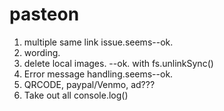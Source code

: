 # pasteon


1. multiple same link issue.seems--ok.  
2. wording.  
3. delete local images.  --ok. with fs.unlinkSync()  
4. Error message handling.seems--ok.
5. QRCODE, paypal/Venmo, ad???  
6. Take out all console.log()
